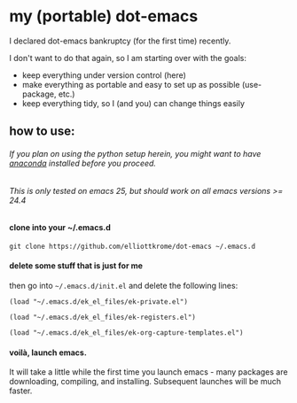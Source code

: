 # my (portable) dot-emacs
I declared dot-emacs bankruptcy (for the first time) recently.

I don't want to do that again, so I am starting over with the goals:
- keep everything under version control (here)
- make everything as portable and easy to set up as possible (use-package, etc.)
- keep everything tidy, so I (and you) can change things easily

## how to use:
###### If you plan on using the python setup herein, you might want to have [anaconda](https://www.continuum.io/downloads) installed before you proceed.
###### This is only tested on emacs 25, but should work on all emacs versions >= 24.4

#### clone into your ~/.emacs.d

`git clone https://github.com/elliottkrome/dot-emacs ~/.emacs.d`

#### delete some stuff that is just for me
then go into `~/.emacs.d/init.el` and delete the following lines:

`(load "~/.emacs.d/ek_el_files/ek-private.el")`

`(load "~/.emacs.d/ek_el_files/ek-registers.el")`

`(load "~/.emacs.d/ek_el_files/ek-org-capture-templates.el")`

#### voilà, launch emacs.

It will take a little while the first time you launch emacs - many packages are downloading, compiling, and installing. Subsequent launches will be much faster.
